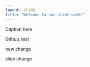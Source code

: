 ```yaml
---
layout: slide
title: "Welcome to our slide deck!"
---
```


Caption here

Github_test

new change

slide change
